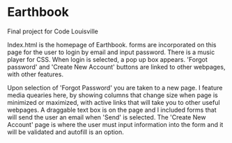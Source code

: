 # Earthbook
Final project for Code Louisville

Index.html is the homepage of Earthbook. 
forms are incorporated on this page for the user to login by email and input password. 
There is a music player for CSS. 
When login is selected, a pop up box appears. 
'Forgot password' and 'Create New Account' buttons are linked to other webpages, with other features. 

Upon selection of 'Forgot Password' you are taken to a new page. I feature media quearies here, by showing columns that change size when page is minimized or maximized, with active links that will take you to other useful webpages. 
A draggable text box is on the page and I included forms that will send the user an email when 'Send' is selected. 
The 'Create New Account' page is where the user must input information into the form and it will be validated and autofill is an option. 
